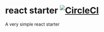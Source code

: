 # react starter [![CircleCI](https://circleci.com/gh/larquin/react-starter.svg?style=svg)](https://circleci.com/gh/larquin/react-starter)

A very simple react starter
